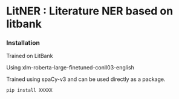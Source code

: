 # LitNER : Literature NER based on litbank

### Installation 

Trained on LitBank

Using xlm-roberta-large-finetuned-conll03-english

Trained using spaCy-v3 and can be used directly as a package. 


```
pip install XXXXX
```
